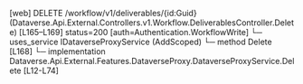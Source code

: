 [web] DELETE /workflow/v1/deliverables/{id:Guid}  (Dataverse.Api.External.Controllers.v1.Workflow.DeliverablesController.Delete)  [L165–L169] status=200 [auth=Authentication.WorkflowWrite]
  └─ uses_service IDataverseProxyService (AddScoped)
    └─ method Delete [L168]
      └─ implementation Dataverse.Api.External.Features.DataverseProxy.DataverseProxyService.Delete [L12-L74]


